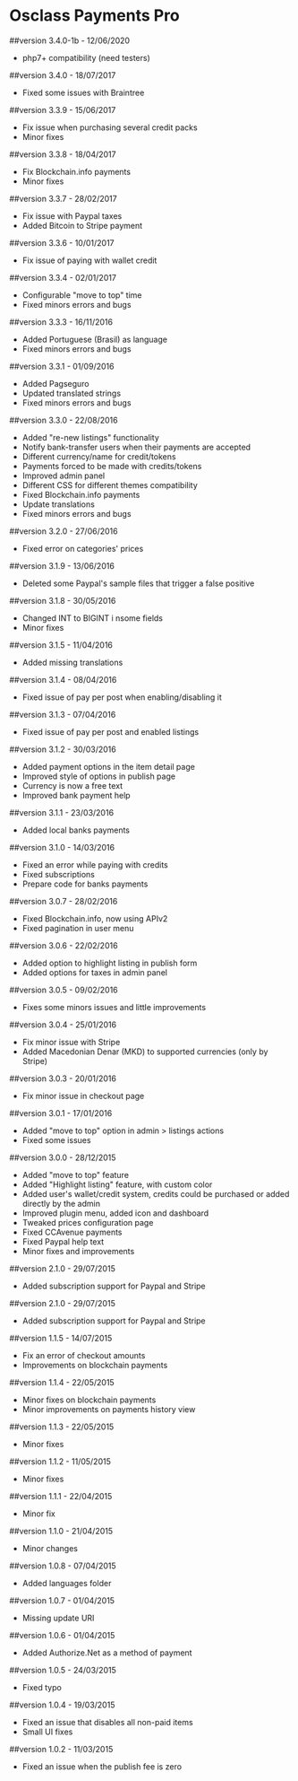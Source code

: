 Osclass Payments Pro
====================

##version 3.4.0-1b - 12/06/2020

* php7+ compatibility (need testers)

##version 3.4.0 - 18/07/2017

* Fixed some issues with Braintree

##version 3.3.9 - 15/06/2017

* Fix issue when purchasing several credit packs
* Minor fixes

##version 3.3.8 - 18/04/2017

* Fix Blockchain.info payments
* Minor fixes

##version 3.3.7 - 28/02/2017

* Fix issue with Paypal taxes
* Added Bitcoin to Stripe payment

##version 3.3.6 - 10/01/2017

* Fix issue of paying with wallet credit

##version 3.3.4 - 02/01/2017

* Configurable "move to top" time
* Fixed minors errors and bugs

##version 3.3.3 - 16/11/2016

* Added Portuguese (Brasil) as language 
* Fixed minors errors and bugs

##version 3.3.1 - 01/09/2016

* Added Pagseguro 
* Updated translated strings
* Fixed minors errors and bugs

##version 3.3.0 - 22/08/2016

* Added "re-new listings" functionality
* Notify bank-transfer users when their payments are accepted
* Different currency/name for credit/tokens
* Payments forced to be made with credits/tokens
* Improved admin panel
* Different CSS for different themes compatibility
* Fixed Blockchain.info payments
* Update translations
* Fixed minors errors and bugs

##version 3.2.0 - 27/06/2016

* Fixed error on categories' prices

##version 3.1.9 - 13/06/2016

* Deleted some Paypal's sample files that trigger a false positive

##version 3.1.8 - 30/05/2016

* Changed INT to BIGINT i nsome fields
* Minor fixes

##version 3.1.5 - 11/04/2016

* Added missing translations

##version 3.1.4 - 08/04/2016

* Fixed issue of pay per post when enabling/disabling it

##version 3.1.3 - 07/04/2016

* Fixed issue of pay per post and enabled listings

##version 3.1.2 - 30/03/2016

* Added payment options in the item detail page
* Improved style of options in publish page
* Currency is now a free text
* Improved bank payment help

##version 3.1.1 - 23/03/2016

* Added local banks payments

##version 3.1.0 - 14/03/2016

* Fixed an error while paying with credits
* Fixed subscriptions
* Prepare code for banks payments

##version 3.0.7 - 28/02/2016

* Fixed Blockchain.info, now using APIv2
* Fixed pagination in user menu

##version 3.0.6 - 22/02/2016

* Added option to highlight listing in publish form
* Added options for taxes in admin panel

##version 3.0.5 - 09/02/2016

* Fixes some minors issues and little improvements

##version 3.0.4 - 25/01/2016

* Fix minor issue with Stripe
* Added Macedonian Denar (MKD) to supported currencies (only by Stripe)

##version 3.0.3 - 20/01/2016

* Fix minor issue in checkout page

##version 3.0.1 - 17/01/2016

* Added "move to top" option in admin > listings actions
* Fixed some issues

##version 3.0.0 - 28/12/2015

* Added "move to top" feature
* Added "Highlight listing" feature, with custom color
* Added user's wallet/credit system, credits could be purchased or added directly by the admin
* Improved plugin menu, added icon and dashboard
* Tweaked prices configuration page
* Fixed CCAvenue payments
* Fixed Paypal help text
* Minor fixes and improvements


##version 2.1.0 - 29/07/2015

* Added subscription support for Paypal and Stripe

##version 2.1.0 - 29/07/2015

* Added subscription support for Paypal and Stripe

##version 1.1.5 - 14/07/2015

* Fix an error of checkout amounts
* Improvements on blockchain payments

##version 1.1.4 - 22/05/2015

* Minor fixes on blockchain payments
* Minor improvements on payments history view

##version 1.1.3 - 22/05/2015

* Minor fixes

##version 1.1.2 - 11/05/2015
             
* Minor fixes

##version 1.1.1 - 22/04/2015

* Minor fix

##version 1.1.0 - 21/04/2015

* Minor changes

##version 1.0.8 - 07/04/2015

* Added languages folder

##version 1.0.7 - 01/04/2015

* Missing update URI

##version 1.0.6 - 01/04/2015

* Added Authorize.Net as a method of payment

##version 1.0.5 - 24/03/2015

* Fixed typo

##version 1.0.4 - 19/03/2015

* Fixed an issue that disables all non-paid items
* Small UI fixes

##version 1.0.2 - 11/03/2015

* Fixed an issue when the publish fee is zero

